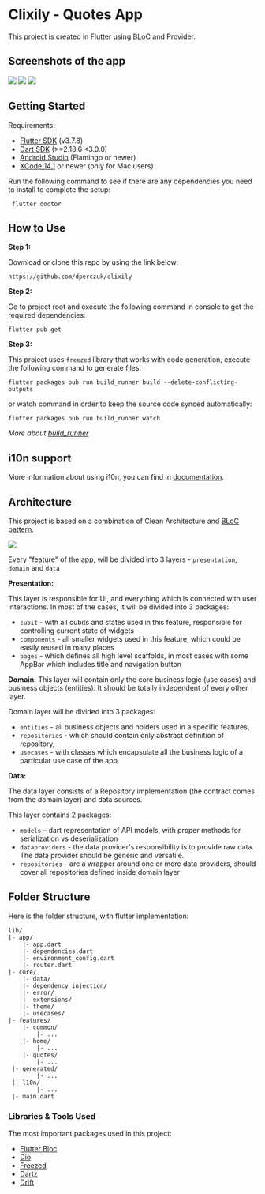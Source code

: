 # Clixily - Quotes App

This project is created in Flutter using BLoC and Provider.

## Screenshots of the app
![](https://github.com/dperczuk/clixily/blob/fix/cleanup/assets/images/screenshots/fetch_quote_smaller.png)
![](https://github.com/dperczuk/clixily/blob/fix/cleanup/assets/images/screenshots/quotes_list_smaller.png)
![](https://github.com/dperczuk/clixily/blob/fix/cleanup/assets/images/screenshots/add_quote_smaller.png)

## Getting Started

Requirements:
- [Flutter SDK](https://flutter.dev/docs/get-started/install) (v3.7.8)
- [Dart SDK](https://dart.dev/get-dart) (>=2.18.6 <3.0.0)
- [Android Studio](https://developer.android.com/studio) (Flamingo or newer)
- [XCode 14.1](https://developer.apple.com/xcode/) or newer (only for Mac users)

Run the following command to see if there are any dependencies you need to install to complete the setup:
```shell
 flutter doctor
```

## How to Use

**Step 1:**

Download or clone this repo by using the link below:

```
https://github.com/dperczuk/clixily
```

**Step 2:**

Go to project root and execute the following command in console to get the required dependencies:

```
flutter pub get
```

**Step 3:**

This project uses `freezed` library that works with code generation, execute the following command to generate files:

```
flutter packages pub run build_runner build --delete-conflicting-outputs
```

or watch command in order to keep the source code synced automatically:

```
flutter packages pub run build_runner watch
```

*More about [build_runner](https://dart.dev/tools/build_runner)*

## i10n support
More information about using i10n, you can find in [documentation](doc/wiki/localization.md).

## Architecture

This project is based on a combination of Clean Architecture and [BLoC pattern](https://bloclibrary.dev/#/).

![](https://i0.wp.com/resocoder.com/wp-content/uploads/2019/08/Clean-Architecture-Flutter-Diagram.png?w=556&ssl=1)

Every "feature" of the app, will be divided into 3 layers - `presentation`, `domain` and `data`

**Presentation:**

This layer is responsible for UI, and everything which is connected with user interactions.
In most of the cases, it will be divided into 3 packages:
* `cubit` - with all cubits and states used in this feature, responsible for controlling current state of widgets
* `components` - all smaller widgets used in this feature, which could be easily reused in many places
* `pages` - which defines all high level scaffolds, in most cases with some AppBar which includes title and navigation button

**Domain:**
This layer will contain only the core business logic (use cases) and business objects (entities). It should be totally independent of every other layer.

Domain layer will be divided into 3 packages:

* `entities` - all business objects and holders used in a specific features,
* `repositories` - which should contain only abstract definition of repository,
* `usecases` - with classes which encapsulate all the business logic of a particular use case of the app.

**Data:**

The data layer consists of a Repository implementation (the contract comes from the domain layer) and data sources.

This layer contains 2 packages:

* `models` – dart representation of API models, with proper methods for serialization vs deserialization
* `dataproviders` - the data provider's responsibility is to provide raw data. The data provider should be generic and versatile.
* `repositories` - are a wrapper around one or more data providers, should cover all repositories defined inside domain layer

## Folder Structure

Here is the folder structure, with flutter implementation:

```
lib/
|- app/
    |- app.dart
    |- dependencies.dart
    |- environment_config.dart
    |- router.dart
|- core/
    |- data/
    |- dependency_injection/
    |- error/
    |- extensions/
    |- theme/
    |- usecases/
|- features/
    |- common/
        |- ...
    |- home/
        |- ...
    |- quotes/
        |- ...
 |- generated/
        |- ...
 |- l10n/
        |- ...
 |- main.dart
```

### Libraries & Tools Used

The most important packages used in this project:

* [Flutter Bloc](https://pub.dev/packages/flutter_bloc)
* [Dio](https://pub.dev/packages/dio)
* [Freezed](https://pub.dev/packages/freezed)
* [Dartz](https://pub.dev/packages/dartz)
* [Drift](https://pub.dev/packages/drift)
